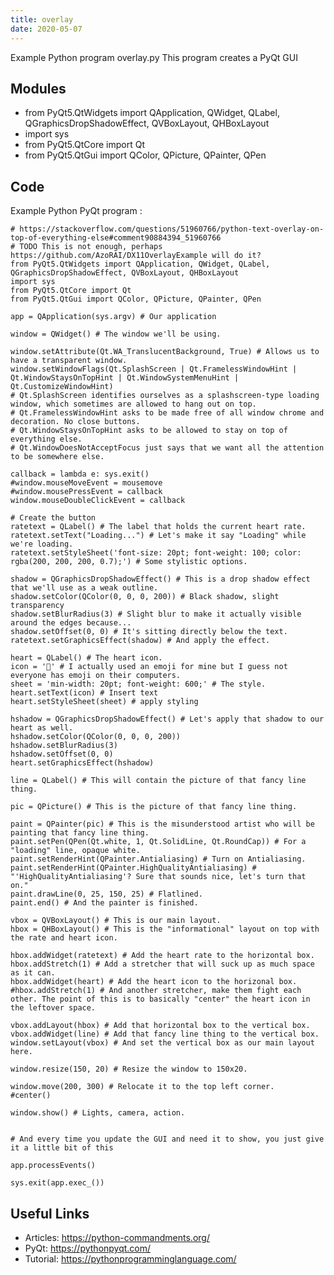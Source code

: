 ```yaml
---
title: overlay
date: 2020-05-07
---
```

Example Python program overlay.py
This program creates a PyQt GUI

## Modules

* from PyQt5.QtWidgets import QApplication, QWidget, QLabel, QGraphicsDropShadowEffect, QVBoxLayout, QHBoxLayout
* import sys
* from PyQt5.QtCore import Qt
* from PyQt5.QtGui import QColor, QPicture, QPainter, QPen

## Code

Example Python PyQt program :

    # https://stackoverflow.com/questions/51960766/python-text-overlay-on-top-of-everything-else#comment90884394_51960766
    # TODO This is not enough, perhaps https://github.com/AzoRAI/DX11OverlayExample will do it?
    from PyQt5.QtWidgets import QApplication, QWidget, QLabel, QGraphicsDropShadowEffect, QVBoxLayout, QHBoxLayout
    import sys
    from PyQt5.QtCore import Qt
    from PyQt5.QtGui import QColor, QPicture, QPainter, QPen
    
    app = QApplication(sys.argv) # Our application
    
    window = QWidget() # The window we'll be using.
    
    window.setAttribute(Qt.WA_TranslucentBackground, True) # Allows us to have a transparent window.
    window.setWindowFlags(Qt.SplashScreen | Qt.FramelessWindowHint | Qt.WindowStaysOnTopHint | Qt.WindowSystemMenuHint | Qt.CustomizeWindowHint)
    # Qt.SplashScreen identifies ourselves as a splashscreen-type loading window, which sometimes are allowed to hang out on top.
    # Qt.FramelessWindowHint asks to be made free of all window chrome and decoration. No close buttons.
    # Qt.WindowStaysOnTopHint asks to be allowed to stay on top of everything else.
    # Qt.WindowDoesNotAcceptFocus just says that we want all the attention to be somewhere else.
    
    callback = lambda e: sys.exit()
    #window.mouseMoveEvent = mousemove
    #window.mousePressEvent = callback
    window.mouseDoubleClickEvent = callback
    
    # Create the button
    ratetext = QLabel() # The label that holds the current heart rate.
    ratetext.setText("Loading...") # Let's make it say "Loading" while we're loading.
    ratetext.setStyleSheet('font-size: 20pt; font-weight: 100; color: rgba(200, 200, 200, 0.7);') # Some stylistic options.
    
    shadow = QGraphicsDropShadowEffect() # This is a drop shadow effect that we'll use as a weak outline.
    shadow.setColor(QColor(0, 0, 0, 200)) # Black shadow, slight transparency
    shadow.setBlurRadius(3) # Slight blur to make it actually visible around the edges because...
    shadow.setOffset(0, 0) # It's sitting directly below the text.
    ratetext.setGraphicsEffect(shadow) # And apply the effect.
    
    heart = QLabel() # The heart icon. 
    icon = '🖤' # I actually used an emoji for mine but I guess not everyone has emoji on their computers.
    sheet = 'min-width: 20pt; font-weight: 600;' # The style.
    heart.setText(icon) # Insert text
    heart.setStyleSheet(sheet) # apply styling
    
    hshadow = QGraphicsDropShadowEffect() # Let's apply that shadow to our heart as well.
    hshadow.setColor(QColor(0, 0, 0, 200)) 
    hshadow.setBlurRadius(3)
    hshadow.setOffset(0, 0)
    heart.setGraphicsEffect(hshadow)
    
    line = QLabel() # This will contain the picture of that fancy line thing.
    
    pic = QPicture() # This is the picture of that fancy line thing.
    
    paint = QPainter(pic) # This is the misunderstood artist who will be painting that fancy line thing.
    paint.setPen(QPen(Qt.white, 1, Qt.SolidLine, Qt.RoundCap)) # For a "loading" line, opaque white.
    paint.setRenderHint(QPainter.Antialiasing) # Turn on Antialiasing.
    paint.setRenderHint(QPainter.HighQualityAntialiasing) # "'HighQualityAntialiasing'? Sure that sounds nice, let's turn that on."
    paint.drawLine(0, 25, 150, 25) # Flatlined.
    paint.end() # And the painter is finished.
    
    vbox = QVBoxLayout() # This is our main layout.
    hbox = QHBoxLayout() # This is the "informational" layout on top with the rate and heart icon.
    
    hbox.addWidget(ratetext) # Add the heart rate to the horizontal box.
    hbox.addStretch(1) # Add a stretcher that will suck up as much space as it can.
    hbox.addWidget(heart) # Add the heart icon to the horizonal box.
    #hbox.addStretch(1) # And another stretcher, make them fight each other. The point of this is to basically "center" the heart icon in the leftover space.
    
    vbox.addLayout(hbox) # Add that horizontal box to the vertical box.
    vbox.addWidget(line) # Add that fancy line thing to the vertical box.
    window.setLayout(vbox) # And set the vertical box as our main layout here.
    
    window.resize(150, 20) # Resize the window to 150x20.
    
    window.move(200, 300) # Relocate it to the top left corner.
    #center()
    
    window.show() # Lights, camera, action.
    
    
    # And every time you update the GUI and need it to show, you just give it a little bit of this
    
    app.processEvents()
    
    sys.exit(app.exec_())

## Useful Links

- Articles: https://python-commandments.org/
- PyQt: https://pythonpyqt.com/
- Tutorial: https://pythonprogramminglanguage.com/
